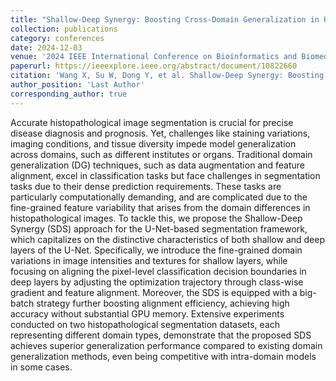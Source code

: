 ```yaml
---
title: "Shallow-Deep Synergy: Boosting Cross-Domain Generalization in Histopathological Image Segmentation"
collection: publications
category: conferences
date: 2024-12-03
venue: '2024 IEEE International Conference on Bioinformatics and Biomedicine (BIBM)'
paperurl: https://ieeexplore.ieee.org/abstract/document/10822660
citation: 'Wang X, Su W, Dong Y, et al. Shallow-Deep Synergy: Boosting Cross-Domain Generalization in Histopathological Image Segmentation[C]//2024 IEEE International Conference on Bioinformatics and Biomedicine (BIBM). IEEE, 2024: 3790-3794.'
author_position: 'Last Author'
corresponding_author: true
---
```

Accurate histopathological image segmentation is crucial for precise disease diagnosis and prognosis. Yet, challenges like staining variations, imaging conditions, and tissue diversity impede model generalization across domains, such as different institutes or organs. Traditional domain generalization (DG) techniques, such as data augmentation and feature alignment, excel in classification tasks but face challenges in segmentation tasks due to their dense prediction requirements. These tasks are particularly computationally demanding, and are complicated due to the fine-grained feature variability that arises from the domain differences in histopathological images. To tackle this, we propose the Shallow-Deep Synergy (SDS) approach for the U-Net-based segmentation framework, which capitalizes on the distinctive characteristics of both shallow and deep layers of the U-Net. Specifically, we introduce the fine-grained domain variations in image intensities and textures for shallow layers, while focusing on aligning the pixel-level classification decision boundaries in deep layers by adjusting the optimization trajectory through class-wise gradient and feature alignment. Moreover, the SDS is equipped with a big-batch strategy further boosting alignment efficiency, achieving high accuracy without substantial GPU memory. Extensive experiments conducted on two histopathological segmentation datasets, each representing different domain types, demonstrate that the proposed SDS achieves superior generalization performance compared to existing domain generalization methods, even being competitive with intra-domain models in some cases.
